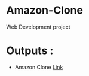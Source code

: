 # Amazon-Clone
Web Development project

 # Outputs :
 
 * Amazon Clone [Link](https://rknilkant.github.io/Amazon-Clone/Amazon%20clone/index.html)
